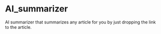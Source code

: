 # AI_summarizer
AI summarizer that summarizes any article for you by just dropping the link to the article.
